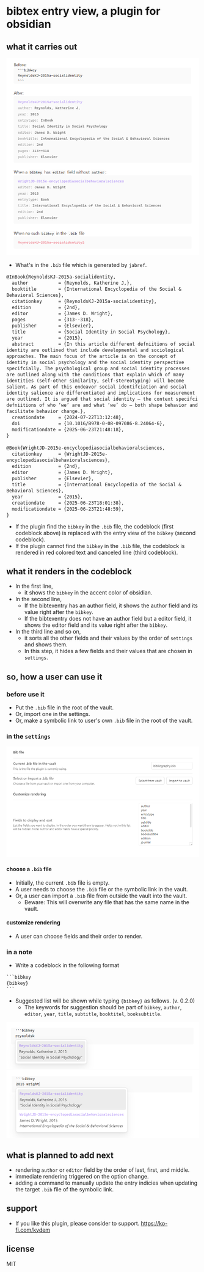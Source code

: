 # bibtex entry view, a plugin for obsidian

## what it carries out

![sample.png](sample.png)

- What's in the `.bib` file which is generated by `jabref`.
```
@InBook{ReynoldsKJ-2015a-socialidentity,
  author           = {Reynolds, Katherine J,},
  booktitle        = {International Encyclopedia of the Social & Behavioral Sciences},
  citationkey      = {ReynoldsKJ-2015a-socialidentity},
  edition          = {2nd},
  editor           = {James D. Wright},
  pages            = {313--318},
  publisher        = {Elsevier},
  title            = {Social Identity in Social Psychology},
  year             = {2015},
  abstract         = {In this article different defniitions of social identity are outlined that include developmental and sociological approaches. The main focus of the article is on the concept of identity in social psychology and the social identity perspective specifcially. The psychological group and social identity processes are outlined along with the conditions that explain which of many identities (self-other similarity, self-stereotyping) will become salient. As part of this endeavor social identifciation and social identity salience are differentiated and implications for measurement are outlined. It is argued that social identity – the context specifci defniitions of who ‘we’ are and what ‘we’ do – both shape behavior and facilitate behavior change.},
  creationdate     = {2024-07-22T13:12:48},
  doi              = {10.1016/B978-0-08-097086-8.24064-6},
  modificationdate = {2025-06-23T21:48:18},
}

@Book{WrightJD-2015e-encyclopediasocialbehavioralsciences,
  citationkey      = {WrightJD-2015e-encyclopediasocialbehavioralsciences},
  edition          = {2nd},
  editor           = {James D. Wright},
  publisher        = {Elsevier},
  title            = {International Encyclopedia of the Social & Behavioral Sciences},
  year             = {2015},
  creationdate     = {2025-06-23T18:01:38},
  modificationdate = {2025-06-23T21:48:59},
}
```

- If the plugin find the `bibkey` in the `.bib` file, the codeblock (first codeblock above) is replaced with the entry view of the `bibkey` (second codeblock).
- If the plugin cannot find the `bibkey` in the `.bib` file, the codeblock is rendered in red colored text and canceled line (third codeblock).

## what it renders in the codeblock

- In the first line,
  - it shows the `bibkey` in the accent color of obsidian.
- In the second line,
  - If the bibtexentry has an author field, it shows the author field and its value right after the `bibkey`.
  - If the bibtexentry does not have an author field but a editor field, it shows the editor field and its value right after the `bibkey`.
- In the third line and so on,
  - it sorts all the other fields and their values by the order of `settings` and shows them.
  - In this step, it hides a few fields and their values that are chosen in `settings`.

## so, how a user can use it

### before use it

- Put the `.bib` file in the root of the vault. 
- Or, import one in the settings.
- Or, make a symbolic link to user's own `.bib` file in the root of the vault.

### in the `settings` 

![settings.png](settings.png)

#### choose a `.bib` file

- Initially, the current `.bib` file is empty.
- A user needs to choose the `.bib` file or the symbolic link in the vault.
- Or, a user can import a `.bib` file from outside the vault into the vault. 
  - Beware: This will overwrite any file that has the same name in the vault.

#### customize rendering

- A user can choose fields and their order to render.

### in a note

- Write a codeblock in the following format
````
```bibkey
{bibkey}
```
````
- Suggested list will be shown while typing `{bibkey}` as follows. (v. 0.2.0)
  - The keywords for suggestion should be part of `bibkey`, `author`, `editor`, `year`, `title`, `subtitle`, `booktitel`, `booksubtitle`.

![suggestion-article.png](suggestion-article.png)
![suggestion-book.png](suggestion-book.png)

## what is planned to add next

- rendering `author` or `editor` field by the order of last, first, and middle.
- immediate rendering triggered on the option change.
- adding a command to manually update the entry indicies when updating the target `.bib` file of the symbolic link.

## support

- If you like this plugin, please consider to support. https://ko-fi.com/kydem

## license

MIT

